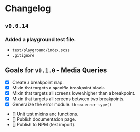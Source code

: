 # Changelog

## `v0.0.14`

### Added a playground test file.
  - `test/playground/index.scss`
  - `.gitignore`

## Goals for `v0.1.0` - Media Queries
  - [x] Create a breakpoint map.
  - [x] Mixin that targets a specific breakpoint block.
  - [x] Mixin that targets all screens lower/higher than a breakpoint.
  - [x] Mixin that targets all screens between two breakpoints.
  - [x] Generalize the error module. `throw.error-type()`
  - [] Unit test mixins and functions.
  - [] Publish documentation page.
  - [] Publish to NPM (test import).